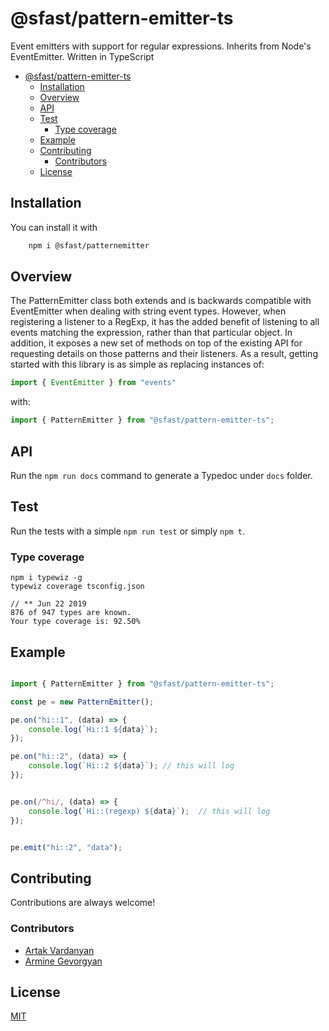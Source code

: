 @sfast/pattern-emitter-ts
===============


Event emitters with support for regular expressions. Inherits from Node's
EventEmitter. Written in TypeScript

- [@sfast/pattern-emitter-ts](#sfastpattern-emitter-ts)
  - [Installation](#Installation)
  - [Overview](#Overview)
  - [API](#API)
  - [Test](#Test)
    - [Type coverage](#Type-coverage)
  - [Example](#Example)
  - [Contributing](#Contributing)
    - [Contributors](#Contributors)
  - [License](#License)


## Installation

You can install it with 

```bash
    npm i @sfast/patternemitter
```

## Overview

The PatternEmitter class both extends and is backwards compatible with
EventEmitter when dealing with string event types. However, when registering
a listener to a RegExp, it has the added benefit of listening to all events
matching the expression, rather than that particular object. In addition, it
exposes a new set of methods on top of the existing API for requesting details
on those patterns and their listeners. As a result, getting started with this
library is as simple as replacing instances of:

``` javascript
import { EventEmitter } from "events"
```

with:

``` javascript
import { PatternEmitter } from "@sfast/pattern-emitter-ts";
```

## API
Run the ```npm run docs``` command to generate a Typedoc under ```docs``` folder.

## Test
Run the tests with a simple ```npm run test```  or  simply ```npm t```.

### Type coverage

```
npm i typewiz -g
typewiz coverage tsconfig.json

// ** Jun 22 2019 
876 of 947 types are known.
Your type coverage is: 92.50%

```



## Example

```typescript

import { PatternEmitter } from "@sfast/pattern-emitter-ts";

const pe = new PatternEmitter();

pe.on("hi::1", (data) => {
    console.log(`Hi::1 ${data}`);
});

pe.on("hi::2", (data) => {
    console.log(`Hi::2 ${data}`); // this will log
});


pe.on(/^hi/, (data) => {
    console.log(`Hi::(regexp) ${data}`);  // this will log
});


pe.emit("hi::2", "data"); 

```

## Contributing
Contributions are always welcome!


### Contributors
* [Artak Vardanyan](https://github.com/artakvg)
* [Armine Gevorgyan](https://github.com/mineyan)

## License
[MIT](https://github.com/sfast/patternemitter/blob/master/LICENSE)
